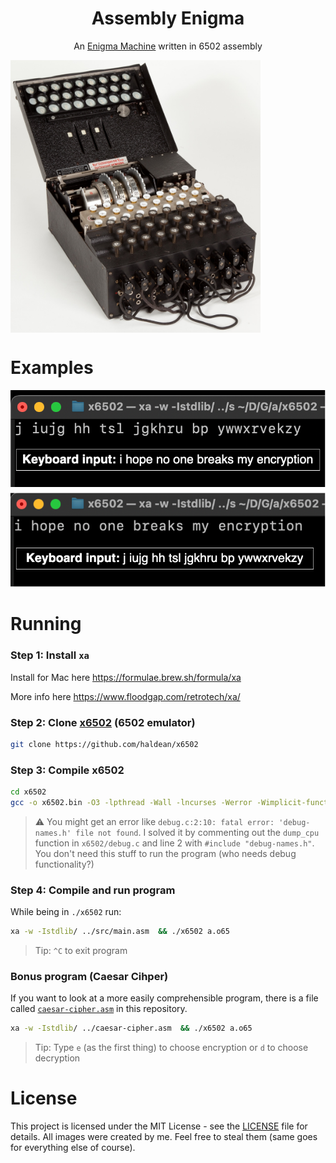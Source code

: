 <h1 align="center">Assembly Enigma</h1>

<p align="center">An <a href="https://en.wikipedia.org/wiki/Enigma_machine">Enigma Machine</a> written in 6502 assembly</p>

<img width="400px" src="enigma-image.jpg" align="center"/>

# Examples

![example](example.png)

# Running

### Step 1: Install `xa`

Install for Mac here https://formulae.brew.sh/formula/xa

More info here https://www.floodgap.com/retrotech/xa/

### Step 2: Clone [x6502](https://github.com/haldean/x6502) (6502 emulator)

```sh
git clone https://github.com/haldean/x6502
```

### Step 3: Compile x6502

```sh
cd x6502
gcc -o x6502.bin -O3 -lpthread -Wall -lncurses -Werror -Wimplicit-function-declaration *.c
```

> ⚠️ You might get an error like `debug.c:2:10: fatal error: 'debug-names.h' file not found`. I solved it by commenting out the `dump_cpu` function in `x6502/debug.c` and line 2 with `#include "debug-names.h"`. You don't need this stuff to run the program (who needs debug functionality?)

### Step 4: Compile and run program

While being in `./x6502` run:

```sh
xa -w -Istdlib/ ../src/main.asm  && ./x6502 a.o65
```

> Tip: `^C` to exit program

### Bonus program (Caesar Cihper)

If you want to look at a more easily comprehensible program, there is a file called [`caesar-cipher.asm`](caesar-cipher.asm) in this repository.

```sh
xa -w -Istdlib/ ../caesar-cipher.asm  && ./x6502 a.o65
```

> Tip: Type `e` (as the first thing) to choose encryption or `d` to choose decryption

# License

This project is licensed under the MIT License - see the [LICENSE](LICENSE) file for details.
All images were created by me. Feel free to steal them (same goes for everything else of course).
